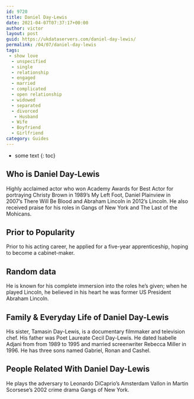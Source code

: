 ```yaml
---
id: 9720
title: Daniel Day-Lewis
date: 2021-04-07T07:37:17+00:00
author: victor
layout: post
guid: https://ukdataservers.com/daniel-day-lewis/
permalink: /04/07/daniel-day-lewis
tags:
 - show love
  - unspecified
  - single
  - relationship
  - engaged
  - married
  - complicated
  - open relationship
  - widowed
  - separated
  - divorced
   - Husband
  - Wife
  - Boyfriend
  - Girlfriend
category: Guides
---
```


* some text
{: toc}


## Who is Daniel Day-Lewis



Highly acclaimed actor who won Academy Awards for Best Actor for portraying Christy Brown in 1989&#8217;s My Left Foot, Daniel Plainview in 2007&#8217;s There Will Be Blood and Abraham Lincoln in 2012&#8217;s Lincoln. He also received praise for his roles in Gangs of New York and The Last of the Mohicans.

                
                
                
## Prior to Popularity



Prior to his acting career, he applied for a five-year apprenticeship, hoping to become a cabinet-maker.

                
                
                
## Random data



He is known for his complete immersion into the roles he&#8217;s given; when he played Lincoln, he believed in his heart he was former US President Abraham Lincoln.

                
                
                
## Family & Everyday Life of Daniel Day-Lewis



His sister, Tamasin Day-Lewis, is a documentary filmmaker and television chef. His father was Poet Laureate Cecil Day-Lewis. He dated Isabelle Adjani from from 1989 to 1995 and married screenwriter Rebecca Miller in 1996. He has three sons named Gabriel, Ronan and Cashel.

                
                
                
## People Related With Daniel Day-Lewis



He plays the adversary to Leonardo DiCaprio&#8217;s Amsterdam Vallon in Martin Scorsese&#8217;s 2002 crime drama Gangs of New York.

                
              
            
          
          
          